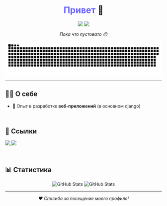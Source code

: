 ###



<!-- Заголовок -->
<h1 align="center"> <span style="color: #6C63FF;">Привет</span> 👋</h1>

<!-- Краткая информация -->
<p align="center">
  <img src="https://img.shields.io/badge/-Backend%20Developer-%233776AB?style=flat-square&logo=python&logoColor=white" />
  <img src="https://img.shields.io/badge/-Machine%20Learning-%23FF6F00?style=flat-square&logo=tensorflow&logoColor=white" />
</p>


<!-- Описание -->
<p align="center">
  <em>Пока что пустовато 😔</em>
</p>


<!-- Картинка или гиф -->
<p align="center">
 <img width="800" src="github-snake.svg" alt="snake"/>
</p>

<hr>

<!-- Секция о себе -->
<h2>👨‍💻 О себе</h2>
<ul>
  <li>🚀 Опыт в разработке <strong>веб-приложений</strong> (в основном django)</li>
</ul>

<br>

<h2>🔗 Cсылки</h2>
<p>
  <a href="https://t.me/Veg4as" target="_blank">
    <img src="https://img.shields.io/badge/Telegram-%232CA5E0.svg?style=flat-square&logo=telegram&logoColor=white" />
  </a>
  <a href="https://vk.com/vegas022" target="_blank">
    <img src="https://img.shields.io/badge/VK-%232867B2.svg?style=flat-square&logo=vk&logoColor=white" />
  </a>
</p>

<br>

<!-- Статистика -->
<h2>📊 Статистика</h2>
<p align="center">
  <img src="https://github-readme-stats.vercel.app/api?username=VegasYT&show_icons=true&theme=tokyonight" alt="GitHub Stats" height="200px" />
  <img src="https://github-readme-stats.vercel.app/api/top-langs/?username=VegasYT&layout=donut&theme=tokyonight" alt="GitHub Stats" height="200px" />
</p>


<hr>



<!-- Footer -->
<p align="center">
  <em>❤️ Спасибо за посещение моего профиля!</em>
</p>

###
